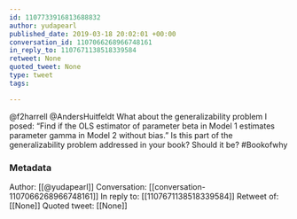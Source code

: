 ```yaml
---
id: 1107733916813688832
author: yudapearl
published_date: 2019-03-18 20:02:01 +00:00
conversation_id: 1107066268966748161
in_reply_to: 1107671138518339584
retweet: None
quoted_tweet: None
type: tweet
tags:

---
```


@f2harrell @AndersHuitfeldt What about the generalizability problem I posed:  “Find if the OLS estimator of parameter beta in Model 1 estimates parameter gamma in Model 2 without bias.” Is this part of the generalizability problem addressed in your book? Should it be? #Bookofwhy

### Metadata

Author: [[@yudapearl]]
Conversation: [[conversation-1107066268966748161]]
In reply to: [[1107671138518339584]]
Retweet of: [[None]]
Quoted tweet: [[None]]
